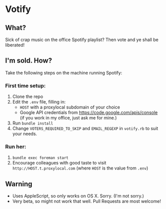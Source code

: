 # Votify

## What?

Sick of crap music on the office Spotify playlist? Then vote and ye shall be liberated!

## I'm sold. How?

Take the following steps on the machine running Spotify:

### First time setup:

1. Clone the repo
2. Edit the `.env` file, filling in:
   - `HOST` with a proxylocal subdomain of your choice
   - Google API credentials from https://code.google.com/apis/console (if you work in my office, just ask me for mine.)
3. Run `bundle install`
4. Change `VOTERS_REQUIRED_TO_SKIP` and `EMAIL_REGEXP` in `votify.rb` to suit your needs.

### Run her:

1. `bundle exec foreman start`
2. Encourage colleagues with good taste to visit `http://HOST.t.proxylocal.com` (where `HOST` is the value from `.env`)

## Warning

- Uses AppleScript, so only works on OS X. Sorry. (I'm not sorry.)
- Very beta, so might not work that well. Pull Requests are most welcome!
